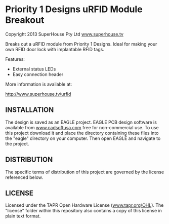 Priority 1 Designs uRFID Module Breakout
=========================================
Copyright 2013 SuperHouse Pty Ltd www.superhouse.tv  

Breaks out a uRFID module from Priority 1 Designs. Ideal for making
your own RFID door lock with implantable RFID tags.

Features:

 * External status LEDs
 * Easy connection header

More information is available at:

  http://www.superhouse.tv/urfid


INSTALLATION
------------
The design is saved as an EAGLE project. EAGLE PCB design software is
available from www.cadsoftusa.com free for non-commercial use. To use
this project download it and place the directory containing these files
into the "eagle" directory on your computer. Then open EAGLE and
navigate to the project.


DISTRIBUTION
------------
The specific terms of distribution of this project are governed by the
license referenced below.


LICENSE
-------
Licensed under the TAPR Open Hardware License (www.tapr.org/OHL).
The "license" folder within this repository also contains a copy of
this license in plain text format.
